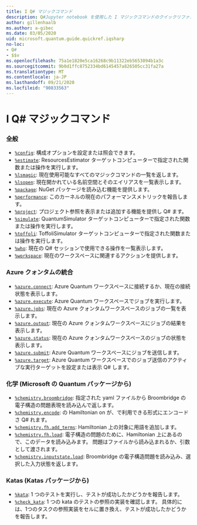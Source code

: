 ```yaml
---
title: I Q# マジックコマンド
description: Q#Jupyter notebook を使用した I マジックコマンドのクイックリファレンスページ Q#
author: gillenhaalb
ms.author: a-gibec
ms.date: 03/05/2020
uid: microsoft.quantum.guide.quickref.iqsharp
no-loc:
- Q#
- $$v
ms.openlocfilehash: 75a1e1820e5ca16268c9b11322eb5653094b1a3c
ms.sourcegitcommit: 9b0d1ffc8752334bd6145457a826505cc31fa27a
ms.translationtype: MT
ms.contentlocale: ja-JP
ms.lasthandoff: 09/21/2020
ms.locfileid: "90833563"
---
```

# <a name="ino-locq-magic-commands"></a>I Q# マジックコマンド

### <a name="general"></a>全般

- [`%config`](xref:microsoft.quantum.iqsharp.magic-ref.config): 構成オプションを設定または照会できます。
- [`%estimate`](xref:microsoft.quantum.iqsharp.magic-ref.estimate): ResourcesEstimator ターゲットコンピューターで指定された関数または操作を実行します。
- [`%lsmagic`](xref:microsoft.quantum.iqsharp.magic-ref.lsmagic): 現在使用可能なすべてのマジックコマンドの一覧を返します。
- [`%lsopen`](xref:microsoft.quantum.iqsharp.magic-ref.lsopen): 現在開かれている名前空間とそのエイリアスを一覧表示します。
- [`%package`](xref:microsoft.quantum.iqsharp.magic-ref.package): NuGet パッケージを読み込む機能を提供します。
- [`%performance`](xref:microsoft.quantum.iqsharp.magic-ref.performance): このカーネルの現在のパフォーマンスメトリックを報告します。
- [`%project`](xref:microsoft.quantum.iqsharp.magic-ref.project): プロジェクト参照を表示または追加する機能を提供し Q# ます。 
- [`%simulate`](xref:microsoft.quantum.iqsharp.magic-ref.simulate): QuantumSimulator ターゲットコンピューターで指定された関数または操作を実行します。
- [`%toffoli`](xref:microsoft.quantum.iqsharp.magic-ref.toffoli): ToffoliSimulator ターゲットコンピューターで指定された関数または操作を実行します。
- [`%who`](xref:microsoft.quantum.iqsharp.magic-ref.who): 現在の Q# セッションで使用できる操作を一覧表示します。
- [`%workspace`](xref:microsoft.quantum.iqsharp.magic-ref.workspace): 現在のワークスペースに関連するアクションを提供します。

### <a name="azure-quantum-integration"></a>Azure クォンタムの統合

- [`%azure.connect`](xref:microsoft.quantum.iqsharp.magic-ref.azure.connect): Azure Quantum ワークスペースに接続するか、現在の接続状態を表示します。
- [`%azure.execute`](xref:microsoft.quantum.iqsharp.magic-ref.azure.execute): Azure Quantum ワークスペースでジョブを実行します。
- [`%azure.jobs`](xref:microsoft.quantum.iqsharp.magic-ref.azure.jobs): 現在の Azure クォンタムワークスペースのジョブの一覧を表示します。
- [`%azure.output`](xref:microsoft.quantum.iqsharp.magic-ref.azure.output): 現在の Azure クォンタムワークスペースにジョブの結果を表示します。
- [`%azure.status`](xref:microsoft.quantum.iqsharp.magic-ref.azure.status): 現在の Azure クォンタムワークスペースのジョブの状態を表示します。
- [`%azure.submit`](xref:microsoft.quantum.iqsharp.magic-ref.azure.submit): Azure Quantum ワークスペースにジョブを送信します。
- [`%azure.target`](xref:microsoft.quantum.iqsharp.magic-ref.azure.target): Azure Quantum ワークスペースでのジョブ送信のアクティブな実行ターゲットを設定または表示 Q# します。

### <a name="chemistry-from-microsoftquantumchemistry-package"></a>化学 (Microsoft の Quantum パッケージから)

- [`%chemistry.broombridge`](xref:microsoft.quantum.iqsharp.magic-ref.chemistry.broombridge): 指定された yaml ファイルから Broombridge の電子構造の問題表現を読み込んで返します。
- [`%chemistry.encode`](xref:microsoft.quantum.iqsharp.magic-ref.chemistry.encode): の Hamiltonian on が、で利用できる形式にエンコードさ Q# れます。
- [`%chemistry.fh.add_terms`](xref:microsoft.quantum.iqsharp.magic-ref.chemistry.fh.add_terms): Hamiltonian 上の対象に用語を追加します。
- [`%chemistry.fh.load`](xref:microsoft.quantum.iqsharp.magic-ref.chemistry.fh.load): 電子構造の問題のために、Hamiltonian 上にあるので、このデータを読み込みます。 問題はファイルから読み込まれるか、引数として渡されます。
- [`%chemistry.inputstate.load`](xref:microsoft.quantum.iqsharp.magic-ref.chemistry.inputstate.load): Broombridge の電子構造問題を読み込み、選択した入力状態を返します。

### <a name="katas-from-microsoftquantumkatas-package"></a>Katas (Katas パッケージから)

- [`%kata`](xref:microsoft.quantum.iqsharp.magic-ref.kata): 1 つのテストを実行し、テストが成功したかどうかを報告します。
- [`%check_kata`](xref:microsoft.quantum.iqsharp.magic-ref.check_kata): 1 つの kata のテストの参照の実装を確認します。
    具体的には、1つのタスクの参照実装をセルに置き換え、テストが成功したかどうかを報告します。
